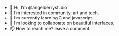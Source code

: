 - 👋 Hi, I’m @angelberrystudio
- 👀 I’m interested in community, art and tech.
- 🌱 I’m currently learning C and javascript.
- 💞️ I’m looking to collaborate on beautiful interfaces.
- 📫 How to reach me? leave a comment.
